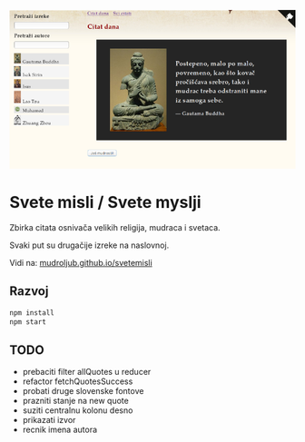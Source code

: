 [![](screen.png)](https://mudroljub.github.io/svetemisli)

# Svete misli / Svete myslji

Zbirka citata osnivača velikih religija, mudraca i svetaca.

Svaki put su drugačije izreke na naslovnoj.

Vidi na: [mudroljub.github.io/svetemisli](https://mudroljub.github.io/svetemisli)

## Razvoj

```
npm install
npm start
```

## TODO

- prebaciti filter allQuotes u reducer
- refactor fetchQuotesSuccess
- probati druge slovenske fontove
- prazniti stanje na new quote
- suziti centralnu kolonu desno
- prikazati izvor
- recnik imena autora
